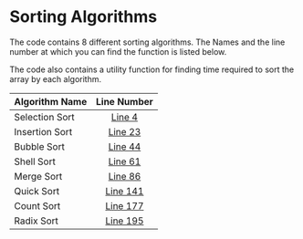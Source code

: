 # Sorting Algorithms

The code contains 8 different sorting algorithms. The Names and the line number at which you can find the function is listed below.

The code also contains a utility function for finding time required to sort the array by each algorithm.

| Algorithm Name | Line Number |
|----------------|:-------------:|
| Selection Sort   | [Line 4](https://github.com/shreyasvedpathak/Data-Structure-Python/blob/af0479bce737f33c715495bb8a3acb371f7b2ffc/Sorting%20Algorithms/sortingAlgo.py#L4)  |
| Insertion Sort   | [Line 23](https://github.com/shreyasvedpathak/Data-Structure-Python/blob/af0479bce737f33c715495bb8a3acb371f7b2ffc/Sorting%20Algorithms/sortingAlgo.py#L23) |
| Bubble Sort   | [Line 44](https://github.com/shreyasvedpathak/Data-Structure-Python/blob/af0479bce737f33c715495bb8a3acb371f7b2ffc/Sorting%20Algorithms/sortingAlgo.py#L44)  |
| Shell Sort   | [Line 61](https://github.com/shreyasvedpathak/Data-Structure-Python/blob/af0479bce737f33c715495bb8a3acb371f7b2ffc/Sorting%20Algorithms/sortingAlgo.py#L61) |
| Merge Sort | [Line 86](https://github.com/shreyasvedpathak/Data-Structure-Python/blob/af0479bce737f33c715495bb8a3acb371f7b2ffc/Sorting%20Algorithms/sortingAlgo.py#L86)  |
| Quick Sort  | [Line 141](https://github.com/shreyasvedpathak/Data-Structure-Python/blob/af0479bce737f33c715495bb8a3acb371f7b2ffc/Sorting%20Algorithms/sortingAlgo.py#L141) |
| Count Sort  | [Line 177](https://github.com/shreyasvedpathak/Data-Structure-Python/blob/af0479bce737f33c715495bb8a3acb371f7b2ffc/Sorting%20Algorithms/sortingAlgo.py#L177) |
| Radix Sort  | [Line 195](https://github.com/shreyasvedpathak/Data-Structure-Python/blob/af0479bce737f33c715495bb8a3acb371f7b2ffc/Sorting%20Algorithms/sortingAlgo.py#L195) |
